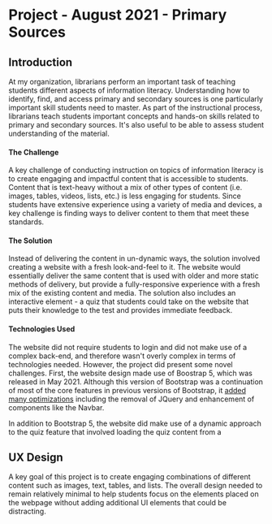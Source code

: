 # Project - August 2021 - Primary Sources

## Introduction

At my organization, librarians perform an important task of teaching students different aspects of information literacy. Understanding how to identify, find, and access primary and secondary sources is one particularly important skill students need to master. As part of the instructional process, librarians teach students important concepts and hands-on skills related to primary and secondary sources. It's also useful to be able to assess student understanding of the material.

#### The Challenge

A key challenge of conducting instruction on topics of information literacy is to create engaging and impactful content that is accessible to students. Content that is text-heavy without a mix of other types of content (i.e. images, tables, videos, lists, etc.) is less engaging for students. Since students have extensive experience using a variety of media and devices, a key challenge is finding ways to deliver content to them that meet these standards.

#### The Solution

Instead of delivering the content in un-dynamic ways, the solution involved creating a website with a fresh look-and-feel to it. The website would essentially deliver the same content that is used with older and more static methods of delivery, but provide a fully-responsive experience with a fresh mix of the existing content and media. The solution also includes an interactive element - a quiz that students could take on the website that puts their knowledge to the test and provides immediate feedback.

<!-- Main Website Image Here -->

#### Technologies Used

The website did not require students to login and did not make use of a complex back-end, and therefore wasn't overly complex in terms of technologies needed. However, the project did present some novel challenges. First, the website design made use of Boostrap 5, which was released in May 2021. Although this version of Bootstrap was a continuation of most of the core features in previous versions of Bootstrap, it [added many optimizations](https://blog.getbootstrap.com/2021/05/05/bootstrap-5/) including the removal of JQuery and enhancement of components like the Navbar.

In addition to Bootstrap 5, the website did make use of a dynamic approach to the quiz feature that involved loading the quiz content from a

## UX Design

A key goal of this project is to create engaging combinations of different content such as images, text, tables, and lists. The overall design needed to remain relatively minimal to help students focus on the elements placed on the webpage without adding additional UI elements that could be distracting.
